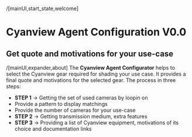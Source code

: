 /[mainUI,start_state,welcome]
# Cyanview Agent Configuration V0.0
## Get quote and motivations for your use-case
/[mainUI,expander,about]
The **Cyanview Agent Configurator** helps to select the Cyanview gear required for shading your use case. It provides a final quote and motivations for the selected gear.
The process  in three steps:
- **STEP 1** -> Getting the set of used cameras by loopin on
- Provide a pattern to display matchings
- Provide the number of cameras for your use-case 
- **STEP 2** ->  Getting transmission medium, extra features
- **STEP 3** ->  Providing a list of Cyanview equipment, motivations of its choice and documentation links
